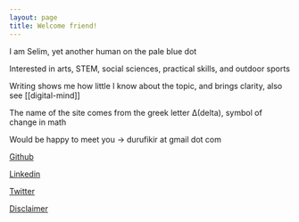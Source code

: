 ```yaml
---
layout: page
title: Welcome friend! 
---
```


I am Selim, yet another human on the pale blue dot 

Interested in arts, STEM, social sciences, practical skills, and outdoor sports 

Writing shows me how little I know about the topic, and brings clarity, also see [[digital-mind]]

The name of the site comes from the greek letter Δ(delta), symbol of change in math  

Would be happy to meet you -> durufikir at gmail dot com  

[Github](https://github.com/selimslab)

[Linkedin](https://www.linkedin.com/in/time/)

[Twitter](https://twitter.com/selimsnotes)

[Disclaimer](/disclaimer)






